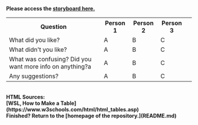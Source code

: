 <b>Please access the [storyboard here.](https://preview.shorthand.com/ELCy4XNoBlsQ5GUp)

<table>
  <tr>
    <th>Question</th>
    <th>Person 1</th>
    <th>Person 2</th>
    <th>Person 3<th>
  </tr>
  <tr>
    <td>What did you like?</td>
    <td>A</td>
    <td>B</td>
    <td>C</td>
  </tr>
  <tr>
    <td>What didn't you like?</td>
    <td>A</td>
    <td>B</td>
    <td>C</td>
  </tr>
   <tr>
    <td>What was confusing? Did you want more info on anything?a</td>
    <td>A</td>
    <td>B</td>
    <td>C</td>
  </tr>
   <tr>
    <td>Any suggestions?</td>
    <td>A</td>
    <td>B</td>
    <td>C</td>
  </tr>
</table>
  
<br>
<b>HTML Sources:</b><br>
[WSL, How to Make a Table](https://www.w3schools.com/html/html_tables.asp)
<br>
Finished? Return to the [homepage of the repository.](README.md)
